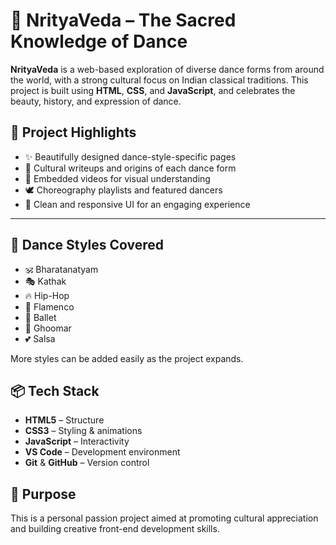 # 🌸 NrityaVeda – The Sacred Knowledge of Dance

**NrityaVeda** is a web-based exploration of diverse dance forms from around the world, with a strong cultural focus on Indian classical traditions. This project is built using **HTML**, **CSS**, and **JavaScript**, and celebrates the beauty, history, and expression of dance.

## 💃 Project Highlights

- ✨ Beautifully designed dance-style-specific pages
- 📜 Cultural writeups and origins of each dance form
- 🎥 Embedded videos for visual understanding
- 🕊️ Choreography playlists and featured dancers
- 🎨 Clean and responsive UI for an engaging experience

---

## 📂 Dance Styles Covered

- 🕉️ Bharatanatyam
- 🎭 Kathak
- 🔥 Hip-Hop
- 💃 Flamenco
- 🎼 Ballet
- 💫 Ghoomar
- 💕 Salsa

More styles can be added easily as the project expands.

## 📦 Tech Stack

- **HTML5** – Structure
- **CSS3** – Styling & animations
- **JavaScript** – Interactivity
- **VS Code** – Development environment
- **Git** & **GitHub** – Version control

## 🎯 Purpose
This is a personal passion project aimed at promoting cultural appreciation and building creative front-end development skills.
